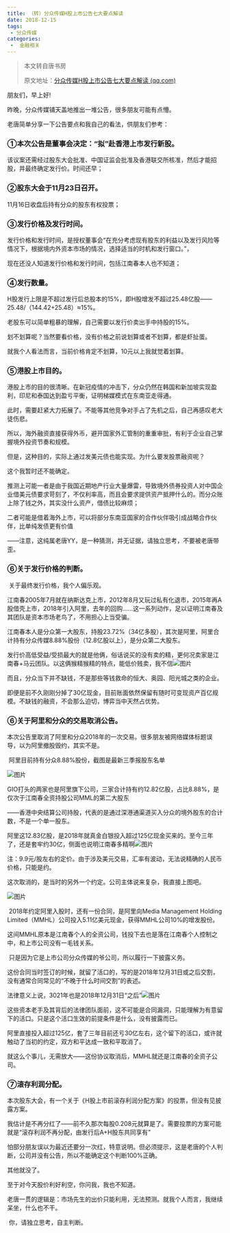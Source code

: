 ```yaml
---
title: （转）分众传媒H股上市公告七大要点解读
date: 2018-12-15
tags:
 - 分众传媒
categories:
 -  金融相关
---
```



>本文转自唐书房
>
>原文地址：[分众传媒H股上市公告七大要点解读 (qq.com)](https://mp.weixin.qq.com/s?__biz=MzI5NzA5MDEzNg==&mid=2649986979&idx=1&sn=9a16a6a2a47309a3dff006e33e4b14c2&chksm=f4bd5a94c3cad3828400fc47834f15f751ffedccb0a805da72ddb4f67e4a9df6a501e693dd08&scene=21#wechat_redirect)

朋友们，早上好!

昨晚，分众传媒铺天盖地推出一堆公告，很多朋友可能有点懵。

老唐简单分享一下公告要点和我自己的看法，供朋友们参考：

### ①本次公告是董事会决定：“拟”赴香港上市发行新股。

该议案还需经过股东大会批准、中国证监会批准及香港联交所核准，然后才能招股，并最终确定发行价。时间还早；

### ②股东大会于11月23日召开。

11月16日收盘后持有分众的股东有权投票；

### ③发行价格及发行时间。

发行价格和发行时间，是授权董事会“在充分考虑现有股东的利益以及发行风险等情况下，根据境内外资本市场的情况，选择适当的时机和发行窗口。”，

现在还没人知道发行价格和发行时间，包括江南春本人也不知道；

### ④发行数量。

H股发行上限是不超过发行后总股本的15%，即H股增发不超过25.48亿股——25.48/（144.42+25.48）≈15%。

老股东可以简单粗暴的理解，自己需要以发行价卖出手中持股的15%。

划不划算呢？当然要看价格，没有价格之前说划算或者不划算，都是虾扯蛋。

就我个人看法而言，当前价格肯定不划算，10元以上我就觉着划算。

### ⑤港股上市目的。

​		港股上市的目的很清晰。在新冠疫情的冲击下，分众仍然在韩国和新加坡实现盈利，印尼和泰国达到盈亏平衡，证明梯媒模式在东南亚走得通。

此时，需要赶紧大力拓展了。不能等其他竞争对手占了先机之后，自己再感叹老大徒伤悲。

所以，海外融资直接获得外币，避开国家外汇管制的重重审批，有利于企业自己掌握境外投资节奏和规模。

但是，这种目的，实际上通过发美元债也能实现。为什么要发股票融资呢？

这个我暂时还不能确定。

推测上可能一者是由于我国近期地产行业大量爆雷，导致境外债券投资人对中国企业借美元债要求苛刻了，不仅利率高，而且会要求提供资产抵押什么的。而分众账上除了钱之外，其实没什么资产，借债比较麻烦；

二者可能是借着海外上市，可以将部分东南亚国家的合作伙伴吸引成战略合作伙伴，比单纯发债更有价值

——注意，这纯属老唐YY，是一种猜测，并无证据，请独立思考，不要被老唐带歪。

### ⑥关于发行价格的判断。

​		关于最终发行价格，我个人偏乐观。

江南春2005年7月就在纳斯达克上市，2012年8月又玩过私有化退市，2015年再A股借壳上市，2018年引入阿里，去年的回购……这一系列动作，足以证明江南春及其团队是资本市场老鸟了，不用担心上当受骗。

​		江南春本人是分众第一大股东，持股23.72%（34亿多股），其次是阿里，阿里合计持有分众传媒8.88%股份（12.8亿股以上），是分众第二大股东。

​		发行价高低受益/受损最大的就是他俩，俗话说买的没有卖的精，更何况卖家是江南春+马云团队。以这俩猴精猴精的特点，能低价贱卖，我不信![图片](https://mmbiz.qpic.cn/sz_mmbiz_png/kte008W0h6K8Sa4kLhvqqonoGiahs22qoRSUUmJWdee8ibIZmA9m1vMuJDPE6GknhZhFGWl0xz5QCkibbad62N5jg/640?wx_fmt=png&tp=webp&wxfrom=5&wx_lazy=1&wx_co=1)

​		而且，分众当下并不缺钱，不是那些等钱救命的恒大、奥园、阳光城之类的企业。

即便是前不久刚刚分掉了30亿现金，目前账面依然保留有随时可变现资产百亿规模。不缺钱的融资，不会那么迫切，博弈当中天然占优势。

### ⑥关于阿里和分众的交易取消公告。

​		本次公告里取消了阿里和分众2018年的一次交易。很多朋友被网络媒体标题误导，以为阿里撤股毁约，其实不是。

​		阿里目前持有分众8.88%股份，截图是最新三季报股东名单

![图片](https://mmbiz.qpic.cn/sz_mmbiz_png/kte008W0h6K8Sa4kLhvqqonoGiahs22qozrW4ibMia8FwzxBg7RKxNSlyXtVwibOW5y9edlnd41HclS8fpIAUkKqNg/640?wx_fmt=png&tp=webp&wxfrom=5&wx_lazy=1&wx_co=1)

​		GIO打头的两家也是阿里旗下公司，三家合计持有约12.82亿股，占比8.88%，是仅次于江南春全资持股公司MML的第二大股东

——香港中央结算公司持股，代表的是通过深港通渠道买入分众的境外股东的合计数，不是一个单一股东。

​		阿里这12.83亿股，是2018年就真金白银投入超过125亿现金买来的。至今三年了，还是套牢约30亿，侧面也说明江南春多精啊![图片](https://mmbiz.qpic.cn/sz_mmbiz_png/kte008W0h6K8Sa4kLhvqqonoGiahs22qoU78uXcEG3Zn6loW7qtdh2ZGliaOYJHl1uezaZ4NdMpkAA7g9Q4vbCBA/640?wx_fmt=png&tp=webp&wxfrom=5&wx_lazy=1&wx_co=1)

注：9.9元/股左右的定价。由于涉及美元交易，汇率有波动，无法说精确的人民币价格，只能是约。

这次取消的，是当时的另外一个约定。公司主体说来复杂，我直接上图吧。

![图片](https://mmbiz.qpic.cn/sz_mmbiz_png/kte008W0h6K8Sa4kLhvqqonoGiahs22qoY4XYj9coLLh3PamVBQZtqPDA9BbJGAXwiaFCPevEdDNL4zp70LEJWNQ/640?wx_fmt=png&tp=webp&wxfrom=5&wx_lazy=1&wx_co=1)

​		2018年约定阿里入股时，还有一份合同，是阿里向Media Management Holding Limited（MMHL）公司投入5.11亿美元现金，获得MMHL公司10%的增发股份。

这间MMHL原本是江南春个人的全资公司，钱投下去也是落在江南春个人控制之中，和上市公司没有一毛钱关系。

​		只是因为它是上市公司分众传媒的爷公司，所以履行一下披露义务。

这份合同当时签订的时候，就留了活口的，写的是2018年12月31日或之后交割，没有通常合同常见的“不晚于什么时间交割”的表述。

法律意义上说，3021年也是2018年12月31日“之后”![图片](https://mmbiz.qpic.cn/sz_mmbiz_png/kte008W0h6K8Sa4kLhvqqonoGiahs22qoR1ut2xYMlB9DJLibnqkx4tGPpaREg9aDkiat0nDOHxmYpO5Qmyeev1ibA/640?wx_fmt=png&tp=webp&wxfrom=5&wx_lazy=1&wx_co=1)

这些资本老手及其背后的法律团队面前，这不可能是合同漏洞，只能理解为有意留下的活口。只是这个活口生效的前提条件是什么，没有披露而已。

阿里直接投入超过125亿，套了三年目前还亏30亿左右，这个留下的活口，或许就触动了当初的约定，双方和平达成一致和平取消了。

就这么个事儿，无需放大——这份协议取消后，MMHL就还是江南春的全资子公司。

### ⑦滚存利润分配。

​		本次股东大会，有一个关于《H股上市前滚存利润分配方案》的投票，但没有见披露方案。

我估计是不再分红了——前不久那次每股0.208元就算是了。需要投票的方案可能就是“滚存利润不再分配，由发行后A+H股东共同享有”

怕部分朋友误以为最近还要分一次红，特意说明。但必须提示，这是老唐的个人判断，公司并没有公告，所以不能确定这个判断100%正确。

其他就没了。

至于对今天股价利好利空，你问我，我也不知道。

老唐一贯的逻辑是：市场先生的出价只能利用，无法预测。就我个人而言，我继续呆坐，什么也不干。

​	你，请独立思考，自主判断。